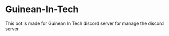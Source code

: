 # Guinean-In-Tech
This bot is made for Guinean In Tech discord server for manage the discord server
